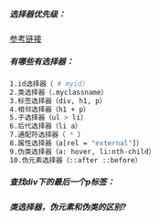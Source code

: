 ##### 选择器优先级：
[参考链接](https://blog.csdn.net/Superman_H/article/details/108232294)

##### 有哪些有选择器：

```bash
1.id选择器（ # myid）
2.类选择器（.myclassname）
3.标签选择器（div, h1, p）
4.相邻选择器（h1 + p）
5.子选择器（ul > li）
6.后代选择器（li a）
7.通配符选择器（ * ）
8.属性选择器（a[rel = "external"]）
9.伪类选择器（a: hover, li:nth-child）
10.伪元素选择器（::after ::before）
```

##### 查找div下的最后一个p标签：


##### 类选择器，伪元素和伪类的区别?
